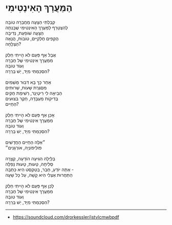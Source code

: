 # הַמַּעֲרָךְ הָאִינְטִימִי

קִבַּלְתִּי הַצָּעָה מֵחֲבֵרָה טוֹבָה\
לְהִצְטָרֵף לַמַּעֲרָךְ הָאִינְטִימִי שֶׁבָּנְתָה\
הַצָּעָה שׁוֹפַעַת, נְדִיבָה\
הֶקֵּפִים חֶלְקִיִּים, טוֹבוֹת, הֲנָאָה\
הַצְלָחָה?\
\
אֲבָל אַף פַּעַם לֹא הָיִיתִי חֵלֶק\
מִמַּעֲרָךְ אִינְטִימִי שֶׁל חֶבְרָה\
וְעוֹד טוֹבָה\
הִסְכַּמְתִּי מִיָּד, יֵשׁ בְּרֵרָה?\
\
אַחַר כָּךְ בָּא דִּבּוּר מַּשְׁמִים\
מִסְגֶּרֶת שָׁעוֹת, שֵׁרוּתִים\
הֵבִיאָה לִי רִיטֶיְנֶר, רְשִׁימַת חֻקִּים\
בְּדִיקוֹת מַעְבָּדָה, חֵקֶר בִּצּוּעִים\
הַחַיִּים?\
\
אָכֵן אַף פַּעַם לֹא הָיִיתִי חֵלֶק\
מִמַּעֲרָךְ אִינְטִימִי שֶׁל חֶבְרָה\
וְעוֹד טוֹבָה\
הִסְכַּמְתִּי מִיָּד, יֵשׁ בְּרֵרָה?\
\
״אֵלֶּה הַחַיִּים הַחֲדָשִׁים\
פּוֹלִיפוֹנְיָה, אוֹרְגָּנִים״\
\
בַּלַּיְלָה הִגִּיעָה הוֹדָעָה, קְצָרָה\
סְלִיחָה, טָעוּת, טָעוּת נָפְלָה\
אַתָּה יוֹדֵעַ, חָבֵר, בַּטֵּקְסְט הִיא כָּתְבָה -\
הַתַּחֲרוּת אֶצְלִי הִיא קָשָׁה, עַל כָּל שָׁעָה\
\
לָכֵן אַף פַּעַם לֹא הָיִיתִי חֵלֶק\
מִמַּעֲרָךְ אִינְטִימִי שֶׁל חֶבְרָה\
וְעוֹד טוֹבָה\
הִסְכַּמְתִּי מִיָּד, יֵשׁ בְּרֵרָה?

---
- https://soundcloud.com/drorkessler/jstvlcmwbpdf
